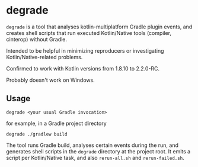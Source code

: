 # degrade

`degrade` is a tool that analyses kotlin-multiplatform Gradle plugin events,
and creates shell scripts that run executed Kotlin/Native tools (compiler, cinterop)
without Gradle.

Intended to be helpful in minimizing reproducers or investigating
Kotlin/Native-related problems.

Confirmed to work with Kotlin versions from 1.8.10 to 2.2.0-RC.

Probably doesn't work on Windows.

## Usage

```
degrade <your usual Gradle invocation>
```

for example, in a Gradle project directory
```
degrade ./gradlew build
```

The tool runs Gradle build, analyses certain events during the run,
and generates shell scripts in the `degrade` directory at the project root.
It emits a script per Kotlin/Native task, and also `rerun-all.sh` and
`rerun-failed.sh`.
